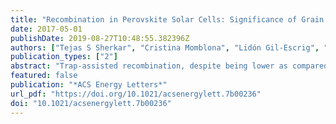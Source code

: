 ```yaml
---
title: "Recombination in Perovskite Solar Cells: Significance of Grain Boundaries, Interface Traps, and Defect Ions"
date: 2017-05-01
publishDate: 2019-08-27T10:48:55.382396Z
authors: ["Tejas S Sherkar", "Cristina Momblona", "Lidón Gil-Escrig", "Jorge Ávila", "Michele Sessolo", "Henk J Bolink", "L Jan Anton Koster"]
publication_types: ["2"]
abstract: "Trap-assisted recombination, despite being lower as compared with traditional inorganic solar cells, is still the dominant recombination mechanism in perovskite solar cells (PSCs) and limits their efficiency. We investigate the attributes of the primary trap-assisted recombination channels (grain boundaries and interfaces) and their correlation to defect ions in PSCs. We achieve this by using a validated device model to fit the simulations to the experimental data of efficient vacuum-deposited p–i–n and n–i–p CH3NH3PbI3 solar cells, including the light intensity dependence of the open-circuit voltage and fill factor. We find that, despite the presence of traps at interfaces and grain boundaries (GBs), their neutral (when filled with photogenerated charges) disposition along with the long-lived nature of holes leads to the high performance of PSCs. The sign of the traps (when filled) is of little importance in efficient solar cells with compact morphologies (fused GBs, low trap density). On the other hand, solar cells with noncompact morphologies (open GBs, high trap density) are sensitive to the sign of the traps and hence to the cell preparation methods. Even in the presence of traps at GBs, trap-assisted recombination at interfaces (between the transport layers and the perovskite) is the dominant loss mechanism. We find a direct correlation between the density of traps, the density of mobile ionic defects, and the degree of hysteresis observed in the current–voltage (J–V) characteristics. The presence of defect states or mobile ions not only limits the device performance but also plays a role in the J–V hysteresis."
featured: false
publication: "*ACS Energy Letters*"
url_pdf: "https://doi.org/10.1021/acsenergylett.7b00236"
doi: "10.1021/acsenergylett.7b00236"
---
```


